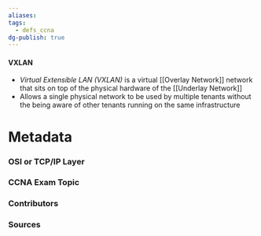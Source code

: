 ```yaml
---
aliases: 
tags:
  - defs_ccna
dg-publish: true
---
```

#### VXLAN
- *Virtual Extensible LAN (VXLAN)* is a virtual [[Overlay Network]] network that sits on top of the physical hardware of the [[Underlay Network]]
- Allows a single physical network to be used by multiple tenants without the being aware of other tenants running on the same infrastructure






# Metadata
### OSI or TCP/IP Layer

### CCNA Exam Topic

### Contributors

### Sources
